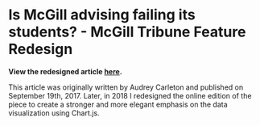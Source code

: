 # Is McGill advising failing its students? - McGill Tribune Feature Redesign

**View the redesigned article [here](https://storage.googleapis.com/www.noahleesutton.com/advising-fail/index.html).** 

This article was originally written by Audrey Carleton and published on September 19th, 2017. Later, in 2018 I redesigned the online edition of the piece to create a stronger and more elegant emphasis on the data visualization using Chart.js.
